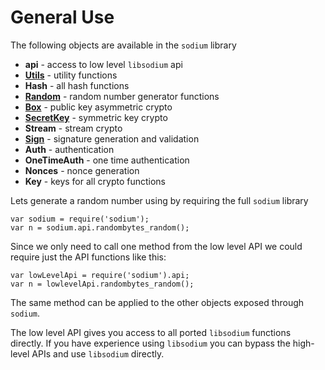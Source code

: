 # General Use
The following objects are available in the `sodium` library

  * **api** - access to low level `libsodium` api
  * [**Utils**](./utilities_and_random_low_level_api.md) - utility functions
  * **Hash** - all hash functions
  * [**Random**](./utilities_and_random_low_level_api.md) - random number generator functions
  * [**Box**](box-low-level-api.md) - public key asymmetric crypto
  * [**SecretKey**](./secretbox-low-level-api.md#random) - symmetric key crypto
  * **Stream** - stream crypto
  * [**Sign**](sign-low-level-api.md) - signature generation and validation
  * **Auth** - authentication
  * **OneTimeAuth** - one time authentication
  * **Nonces** - nonce generation
  * **Key** - keys for all crypto functions


Lets generate a random number using by requiring the full `sodium` library

    var sodium = require('sodium');
    var n = sodium.api.randombytes_random();

Since we only need to call one method from the low level API we could require just the API functions like this:

    var lowLevelApi = require('sodium').api;
  	var n = lowlevelApi.randombytes_random();
  	
The same method can be applied to the other objects exposed through `sodium`.

The low level API gives you access to all ported `libsodium` functions directly. If you have experience using `libsodium` you can bypass the high-level APIs and use `libsodium` directly.
